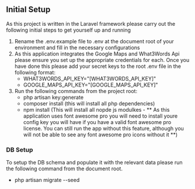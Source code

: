 <h2>Initial Setup</h2>

<p>As this project is written in the Laravel framework please carry out the following initial steps to get yourself up and running</p>

<ol>
    <li>Rename the .env.example file to .env at the document root of your environment and fill in the necessary configurations</li>
    <li>As this application integrates the Google Maps and What3Words Api please ensure you set up the appropriate credentials for each. Once you have done this please add your secret keys to the root .env file in the following format:
        <ul>
            <li>WHAT3WORDS_API_KEY="[WHAT3WORDS_API_KEY]"</li>
            <li>GOOGLE_MAPS_API_KEY="[GOOGLE_MAPS_API_KEY]"</li>
        </ul>
    </li>
    <li>Run the following commands from the project root: 
        <ul>
            <li>php artisan key:generate</li>
            <li>composer install (this will install all php dependencies)</li>
            <li>npm install (This will install all nopde js modulkes - ** As this application uses font awesome pro you will need to install youre config key you will have if you have a valid font awesome pro license. You can still run the app without this feature, although you will not be able to see any font awesome pro icons without it **)</li>
        </ul>
    </li>
</ol>

<h3>DB Setup</h3>

<p>To setup the DB schema and populate it with the relevant data please run the following command from the document root.</p>

<ul>
    <li>php artisan migrate --seed</li>
</ul>


